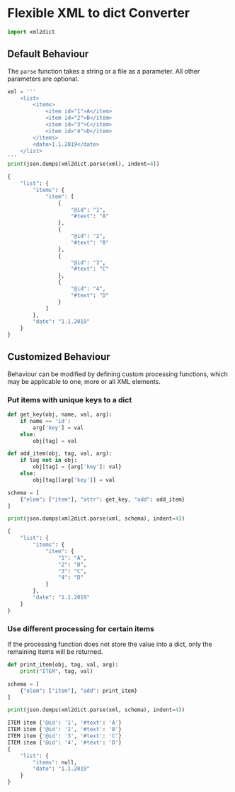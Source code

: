 # Flexible XML to dict Converter

```python
import xml2dict
```

## Default Behaviour

The `parse` function takes a string or a file as a parameter. All other
parameters are optional.

```python
xml = '''
    <list>
        <items>
            <item id="1">A</item>
            <item id="2">B</item>
            <item id="3">C</item>
            <item id="4">D</item>
        </items>
        <date>1.1.2019</date>
    </list>
'''
print(json.dumps(xml2dict.parse(xml), indent=4))
```

```python
{
    "list": {
        "items": {
            "item": [
                {
                    "@id": "1",
                    "#text": "A"
                },
                {
                    "@id": "2",
                    "#text": "B"
                },
                {
                    "@id": "3",
                    "#text": "C"
                },
                {
                    "@id": "4",
                    "#text": "D"
                }
            ]
        },
        "date": "1.1.2019"
    }
}
```

## Customized Behaviour

Behaviour can be modified by defining custom processing functions, which may be
applicable to one, more or all XML elements.

### Put items with unique keys to a dict

```python
def get_key(obj, name, val, arg):
    if name == 'id':
        arg['key'] = val
    else:
        obj[tag] = val

def add_item(obj, tag, val, arg):
    if tag not in obj:
        obj[tag] = {arg['key']: val}
    else:
        obj[tag][arg['key']] = val

schema = [
    {"elem": ["item"], "attr": get_key, "add": add_item}
]

print(json.dumps(xml2dict.parse(xml, schema), indent=4))
```

```python
{
    "list": {
        "items": {
            "item": {
                "1": "A",
                "2": "B",
                "3": "C",
                "4": "D"
            }
        },
        "date": "1.1.2019"
    }
}
```

### Use different processing for certain items

If the processing function does not store the value into a dict, only the
remaining items will be returned.

```python
def print_item(obj, tag, val, arg):
    print("ITEM", tag, val)

schema = [
    {"elem": ["item"], "add": print_item}
]

print(json.dumps(xml2dict.parse(xml, schema), indent=4))
```

```python
ITEM item {'@id': '1', '#text': 'A'}
ITEM item {'@id': '2', '#text': 'B'}
ITEM item {'@id': '3', '#text': 'C'}
ITEM item {'@id': '4', '#text': 'D'}
{
    "list": {
        "items": null,
        "date": "1.1.2019"
    }
}
```
